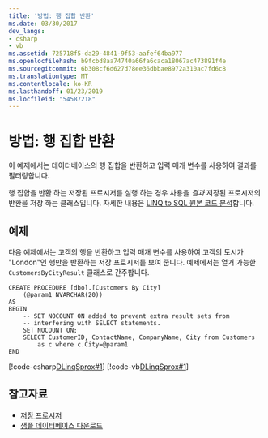 ```yaml
---
title: '방법: 행 집합 반환'
ms.date: 03/30/2017
dev_langs:
- csharp
- vb
ms.assetid: 725718f5-da29-4841-9f53-aafef64ba977
ms.openlocfilehash: b9fcbd8aa74740a66fa6caca18067ac473891f4e
ms.sourcegitcommit: 6b308cf6d627d78ee36dbbae8972a310ac7fd6c8
ms.translationtype: MT
ms.contentlocale: ko-KR
ms.lasthandoff: 01/23/2019
ms.locfileid: "54587218"
---
```

# <a name="how-to-return-rowsets"></a>방법: 행 집합 반환
이 예제에서는 데이터베이스의 행 집합을 반환하고 입력 매개 변수를 사용하여 결과를 필터링합니다.  
  
 행 집합을 반환 하는 저장된 프로시저를 실행 하는 경우 사용을 *결과* 저장된 프로시저의 반환을 저장 하는 클래스입니다. 자세한 내용은 [LINQ to SQL 원본 코드 분석](../../../../../../docs/framework/data/adonet/sql/linq/analyzing-linq-to-sql-source-code.md)합니다.  
  
## <a name="example"></a>예제  
 다음 예제에서는 고객의 행을 반환하고 입력 매개 변수를 사용하여 고객의 도시가 "London"인 행만을 반환하는 저장 프로시저를 보여 줍니다. 예제에서는 열거 가능한 `CustomersByCityResult` 클래스로 간주합니다.  
  
```  
CREATE PROCEDURE [dbo].[Customers By City]  
    (@param1 NVARCHAR(20))  
AS  
BEGIN  
    -- SET NOCOUNT ON added to prevent extra result sets from  
    -- interfering with SELECT statements.  
    SET NOCOUNT ON;  
    SELECT CustomerID, ContactName, CompanyName, City from Customers  
        as c where c.City=@param1  
END  
```  
  
 [!code-csharp[DLinqSprox#1](../../../../../../samples/snippets/csharp/VS_Snippets_Data/DLinqSprox/cs/northwind-sprox.cs#1)]
 [!code-vb[DLinqSprox#1](../../../../../../samples/snippets/visualbasic/VS_Snippets_Data/DLinqSprox/vb/northwind-sprox.vb#1)]  
  
## <a name="see-also"></a>참고자료
- [저장 프로시저](../../../../../../docs/framework/data/adonet/sql/linq/stored-procedures.md)
- [샘플 데이터베이스 다운로드](../../../../../../docs/framework/data/adonet/sql/linq/downloading-sample-databases.md)
